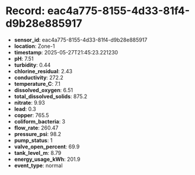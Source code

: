 # Record: eac4a775-8155-4d33-81f4-d9b28e885917

- **sensor_id**: eac4a775-8155-4d33-81f4-d9b28e885917
- **location**: Zone-1
- **timestamp**: 2025-05-27T21:45:23.221230
- **pH**: 7.51
- **turbidity**: 0.44
- **chlorine_residual**: 2.43
- **conductivity**: 272.2
- **temperature_C**: 7.1
- **dissolved_oxygen**: 6.51
- **total_dissolved_solids**: 875.2
- **nitrate**: 9.93
- **lead**: 0.3
- **copper**: 765.5
- **coliform_bacteria**: 3
- **flow_rate**: 260.47
- **pressure_psi**: 98.2
- **pump_status**: 1
- **valve_open_percent**: 69.9
- **tank_level_m**: 8.79
- **energy_usage_kWh**: 201.9
- **event_type**: normal